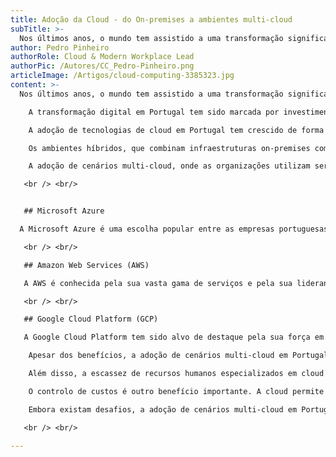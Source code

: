 ```yaml
---
title: Adoção da Cloud - do On-premises a ambientes multi-cloud
subTitle: >-
  Nos últimos anos, o mundo tem assistido a uma transformação significativa nas suas infraestruturas tecnológicas, tanto no setor privado quanto no público. Esta evolução tem sido impulsionada pela crescente adoção de tecnologias de cloud, que oferecem flexibilidade, escalabilidade e eficiência de custos. Neste artigo, exploraremos a evolução das infraestruturas e a adoção de ambientes híbridos e multi-cloud, com foco em cloud providers como Microsoft, Amazon e Google, sendo os 3 principais players no mercado da entrega de infraestruturas como serviço.
author: Pedro Pinheiro
authorRole: Cloud & Modern Workplace Lead
authorPic: /Autores/CC_Pedro-Pinheiro.png
articleImage: /Artigos/cloud-computing-3385323.jpg
content: >-
  Nos últimos anos, o mundo tem assistido a uma transformação significativa nas suas infraestruturas tecnológicas, tanto no setor privado quanto no público. Esta evolução tem sido impulsionada pela crescente adoção de tecnologias de cloud, que oferecem flexibilidade, escalabilidade e eficiência de custos. Neste artigo, exploraremos a evolução das infraestruturas e a adoção de ambientes híbridos e multi-cloud, com foco em cloud providers como Microsoft, Amazon e Google, sendo os 3 principais players no mercado da entrega de infraestruturas como serviço.

    A transformação digital em Portugal tem sido marcada por investimentos significativos em infraestruturas de TI. Historicamente, as empresas e instituições públicas dependiam de infraestruturas on-premises, que exigiam grandes investimentos em hardware, manutenção e atualização. No entanto, a necessidade de maior agilidade e redução de custos levou à adoção crescente de soluções de cloud, em que o cliente tem não só uma redução de custos mas também redução de responsabilidades de manutenção.

    A adoção de tecnologias de cloud em Portugal tem crescido de forma constante. Entre 70 a 75% das grandes organizações em Portugal já utilizam serviços de cloud, aproximando-se da média europeia de 74%. No entanto, a adoção entre as pequenas e médias empresas (PMEs) ainda está abaixo da média europeia, com apenas 35% das empresas portuguesas a utilizarem serviços de cloud.

    Os ambientes híbridos, que combinam infraestruturas on-premises com soluções de cloud, têm ganhado popularidade em Portugal. Esta abordagem permite que as organizações aproveitem o melhor dos dois mundos: a segurança e o controlo das infraestruturas locais, juntando a flexibilidade e escalabilidade da cloud. A “Estratégia Cloud da Administração Pública”, lançada recentemente, destaca a importância dos ambientes híbridos para a modernização dos serviços públicos em Portugal e conta já com um conjunto de ações de transformação digital e delegação de infraestruturas em cloud providers.

    A adoção de cenários multi-cloud, onde as organizações utilizam serviços de múltiplos cloud providers, também tem crescido em Portugal. Esta abordagem permite que as empresas escolham os melhores serviços de cada fornecedor, otimizando o desempenho e os custos. Microsoft Azure, Amazon Web Services e Google Cloud Platform têm sido amplamente adotados pelas organizações portuguesas.

   <br /> <br/>


   ## Microsoft Azure

  A Microsoft Azure é uma escolha popular entre as empresas portuguesas devido à sua integração com outras soluções Microsoft, como o Microsoft 365 e o Dynamics 365. O Azure oferece uma ampla gama de serviços, desde computação e armazenamento até inteligência artificial e análise de dados. A sua capacidade de suportar ambientes híbridos e multi-cloud torna-a uma opção atraente para muitas organizações.

   <br /> <br/>

   ## Amazon Web Services (AWS)

   A AWS é conhecida pela sua vasta gama de serviços e pela sua liderança no mercado de cloud. As empresas portuguesas têm adotado a AWS para uma variedade de casos de uso. A AWS também oferece ferramentas robustas para a gestão de ambientes multi-cloud, permitindo que as organizações integrem facilmente os seus serviços com outras plataformas.

   <br /> <br/>

   ## Google Cloud Platform (GCP)

   A Google Cloud Platform tem sido alvo de destaque pela sua força em big data e machine learning. As entidades que procuram soluções avançadas para tratamento de dados em grande escala têm encontrado na GCP uma plataforma poderosa. 

    Apesar dos benefícios, a adoção de cenários multi-cloud em Portugal enfrenta alguns desafios. A complexidade e os riscos associados à migração de sistemas legacy são uma preocupação comum. Muitas organizações possuem sistemas antigos que não foram projetados para funcionar em ambientes de cloud, o que torna a migração um processo complicado e arriscado. A integração desses sistemas com novas tecnologias de cloud pode exigir um esforço significativo em termos de reengenharia e adaptação.

    Além disso, a escassez de recursos humanos especializados em cloud pode dificultar a implementação e gestão dessas tecnologias. A procura por profissionais qualificados em cloud computing tem aumentado, mas a oferta ainda é limitada. As empresas devem focar os investimentos em formação e desenvolvimento de competências para garantir que as suas equipas estejam preparadas para lidar com os desafios do mercado tecnológico. A falta de expertise pode levar a problemas de segurança, desempenho e eficiência na gestão dos ambientes multi-cloud. As oportunidades são significativas e as capacidades de elasticidade de infraestruturas permitem que as organizações ajustem os seus recursos de acordo com as necessidades, evitando gastos excessivos com infraestrutura fixa. A inovação tecnológica proporcionada pela cloud facilita o acesso a ferramentas avançadas de análise de dados, inteligência artificial e machine learning, que podem transformar processos de negócios e melhorar a tomada de decisões.

    O controlo de custos é outro benefício importante. A cloud permite que as organizações paguem apenas pelos recursos que utilizam, eliminando a necessidade de grandes investimentos iniciais em hardware e software. Isto é especialmente vantajoso para pequenas e médias empresas, que podem aceder a tecnologias de ponta sem comprometer o seu orçamento.

    Embora existam desafios, a adoção de cenários multi-cloud em Portugal representa uma oportunidade significativa para a transformação digital das organizações. Com o investimento adequado em formação e desenvolvimento de competências, as organizações podem aproveitar ao máximo as vantagens da cloud e garantir um futuro mais eficiente e inovador. Nesse sentido, alinhado com os objetivos de formação e capacitação de todos os integrantes e entusiastas dos Centros de Competências da JOYN Group, vou ser responsável pelo novo centro intitulado como Cloud Transformation. 

   <br /> <br/>

---
```

